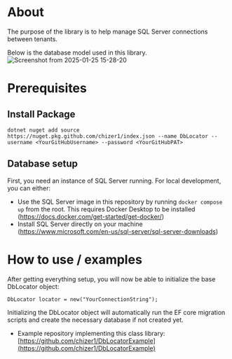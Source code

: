 # About

The purpose of the library is to help manage SQL Server connections between tenants.

Below is the database model used in this library.
![Screenshot from 2025-01-25 15-28-20](https://github.com/user-attachments/assets/6fbd631d-e637-4db4-b057-c02c1ba38edb)

# Prerequisites

## Install Package
`dotnet nuget add source https://nuget.pkg.github.com/chizer1/index.json --name DbLocator --username <YourGitHubUsername> --password <YourGitHubPAT>`

## Database setup

First, you need an instance of SQL Server running. For local development, you can either:
   - Use the SQL Server image in this repository by running `docker compose up` from the root. This requires Docker Desktop to be installed (https://docs.docker.com/get-started/get-docker/)
   - Install SQL Server directly on your machine (https://www.microsoft.com/en-us/sql-server/sql-server-downloads)

# How to use / examples

After getting everything setup, you will now be able to initialize the base DbLocator object:
```
DbLocator locator = new("YourConnectionString");
```

Initializing the DbLocator object will automatically run the EF core migration scripts and create the necessary database if not created yet.

- Example repository implementing this class library: [https://github.com/chizer1/DbLocatorExample](https://github.com/chizer1/DbLocatorExample)
